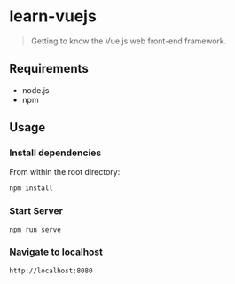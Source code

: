 # learn-vuejs
> Getting to know the Vue.js web front-end framework.

## Requirements

- node.js
- npm

## Usage

### Install dependencies

From within the root directory:

```sh
npm install
```

### Start Server

```sh
npm run serve
```

### Navigate to localhost

```sh
http://localhost:8080
```

